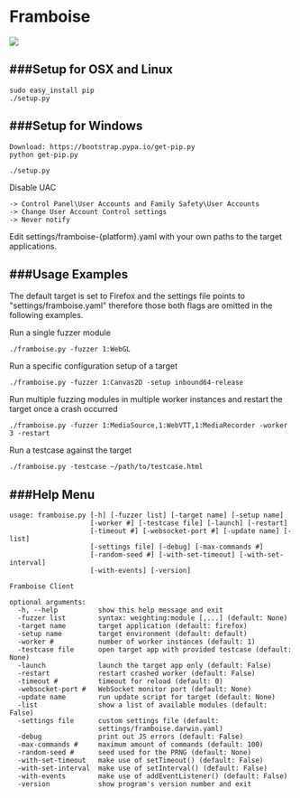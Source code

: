 Framboise
=========

![](http://people.mozilla.com/~cdiehl/img/framboise.jpg)



###Setup for OSX and Linux
---

    sudo easy_install pip
    ./setup.py



###Setup for Windows
---


    Download: https://bootstrap.pypa.io/get-pip.py
    python get-pip.py

    ./setup.py


Disable UAC

    -> Control Panel\User Accounts and Family Safety\User Accounts
    -> Change User Account Control settings
    -> Never notify



Edit settings/framboise-{platform}.yaml with your own paths to the target applications.



###Usage Examples
---

The default target is set to Firefox and the settings file points to "settings/framboise.yaml" therefore those both flags are omitted in the following examples.


Run a single fuzzer module

    ./framboise.py -fuzzer 1:WebGL

Run a specific configuration setup of a target

    ./framboise.py -fuzzer 1:Canvas2D -setup inbound64-release

Run multiple fuzzing modules in multiple worker instances and restart the target once a crash occurred

    ./framboise.py -fuzzer 1:MediaSource,1:WebVTT,1:MediaRecorder -worker 3 -restart

Run a testcase against the target

    ./framboise.py -testcase ~/path/to/testcase.html



###Help Menu
---

    usage: framboise.py [-h] [-fuzzer list] [-target name] [-setup name]
                        [-worker #] [-testcase file] [-launch] [-restart]
                        [-timeout #] [-websocket-port #] [-update name] [-list]
                        [-settings file] [-debug] [-max-commands #]
                        [-random-seed #] [-with-set-timeout] [-with-set-interval]
                        [-with-events] [-version]

    Framboise Client

    optional arguments:
      -h, --help          show this help message and exit
      -fuzzer list        syntax: weighting:module [,...] (default: None)
      -target name        target application (default: firefox)
      -setup name         target environment (default: default)
      -worker #           number of worker instances (default: 1)
      -testcase file      open target app with provided testcase (default: None)
      -launch             launch the target app only (default: False)
      -restart            restart crashed worker (default: False)
      -timeout #          timeout for reload (default: 0)
      -websocket-port #   WebSocket monitor port (default: None)
      -update name        run update script for target (default: None)
      -list               show a list of available modules (default: False)
      -settings file      custom settings file (default:
                          settings/framboise.darwin.yaml)
      -debug              print out JS errors (default: False)
      -max-commands #     maximum amount of commands (default: 100)
      -random-seed #      seed used for the PRNG (default: None)
      -with-set-timeout   make use of setTimeout() (default: False)
      -with-set-interval  make use of setInterval() (default: False)
      -with-events        make use of addEventListener() (default: False)
      -version            show program's version number and exit
